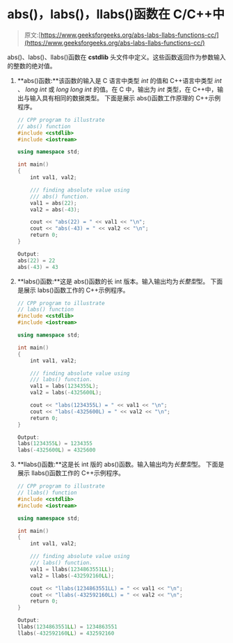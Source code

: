 # abs()，labs()，llabs()函数在 C/C++中

> 原文:[https://www.geeksforgeeks.org/abs-labs-llabs-functions-cc/](https://www.geeksforgeeks.org/abs-labs-llabs-functions-cc/)

abs()、labs()、llabs()函数在 **cstdlib** 头文件中定义。这些函数返回作为参数输入的整数的绝对值。

1.  **abs()函数:**该函数的输入是 C 语言中类型 *int* 的值和 C++语言中类型 *int* 、 *long int* 或 *long long int* 的值。在 C 中，输出为 *int* 类型，在 C++中，输出与输入具有相同的数据类型。
    下面是展示 abs()函数工作原理的 C++示例程序。

    ```cpp
    // CPP program to illustrate
    // abs() function
    #include <cstdlib>
    #include <iostream>

    using namespace std;

    int main()
    {
        int val1, val2;

        /// finding absolute value using
        /// abs() function.
        val1 = abs(22);
        val2 = abs(-43);

        cout << "abs(22) = " << val1 << "\n";
        cout << "abs(-43) = " << val2 << "\n";
        return 0;
    }
    ```

    ```cpp
    Output: 
    abs(22) = 22
    abs(-43) = 43

    ```

2.  **labs()函数:**这是 abs()函数的长 int 版本。输入输出均为*长整型*型。
    下面是展示 labs()函数工作的 C++示例程序。

    ```cpp
    // CPP program to illustrate
    // labs() function
    #include <cstdlib>
    #include <iostream>

    using namespace std;

    int main()
    {
        int val1, val2;

        /// finding absolute value using
        /// labs() function.
        val1 = labs(1234355L);
        val2 = labs(-4325600L);

        cout << "labs(1234355L) = " << val1 << "\n";
        cout << "labs(-4325600L) = " << val2 << "\n";
        return 0;
    }
    ```

    ```cpp
    Output: 
    labs(1234355L) = 1234355
    labs(-4325600L) = 4325600

    ```

3.  **llabs()函数:**这是长 int 版的 abs()函数。输入输出均为*长整型*型。
    下面是展示 llabs()函数工作的 C++示例程序。

    ```cpp
    // CPP program to illustrate
    // llabs() function
    #include <cstdlib>
    #include <iostream>

    using namespace std;

    int main()
    {
        int val1, val2;

        /// finding absolute value using
        /// labs() function.
        val1 = llabs(1234863551LL);
        val2 = llabs(-432592160LL);

        cout << "llabs(1234863551LL) = " << val1 << "\n";
        cout << "llabs(-432592160LL) = " << val2 << "\n";
        return 0;
    }
    ```

    ```cpp
    Output: 
    llabs(1234863551LL) = 1234863551
    llabs(-432592160LL) = 432592160

    ```